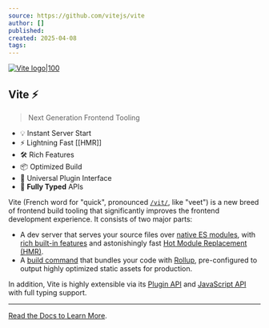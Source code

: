 ```yaml
---
source: https://github.com/vitejs/vite
author: []
published: 
created: 2025-04-08
tags:
---
```

[![Vite logo|100](https://camo.githubusercontent.com/237e20be5fcfd8f7133f43d126fc49fb29dec7631679938bdd2ecb8cbb2a610e/68747470733a2f2f766974652e6465762f6c6f676f2e737667)](https://vite.dev/)
## Vite ⚡

> Next Generation Frontend Tooling

- 💡 Instant Server Start
- ⚡️ Lightning Fast [[HMR]]
- 🛠️ Rich Features
- 📦 Optimized Build
- 🔩 Universal Plugin Interface
- 🔑 **Fully Typed** APIs

Vite (French word for "quick", pronounced [`/vit/`](https://cdn.jsdelivr.net/gh/vitejs/vite@main/docs/public/vite.mp3), like "veet") is a new breed of frontend build tooling that significantly improves the frontend development experience. It consists of two major parts:

- A dev server that serves your source files over [native ES modules](https://developer.mozilla.org/en-US/docs/Web/JavaScript/Guide/Modules), with [rich built-in features](https://vite.dev/guide/features.html) and astonishingly fast [Hot Module Replacement (HMR)](https://vite.dev/guide/features.html#hot-module-replacement).
- A [build command](https://vite.dev/guide/build.html) that bundles your code with [Rollup](https://rollupjs.org/), pre-configured to output highly optimized static assets for production.

In addition, Vite is highly extensible via its [Plugin API](https://vite.dev/guide/api-plugin.html) and [JavaScript API](https://vite.dev/guide/api-javascript.html) with full typing support.

___
[Read the Docs to Learn More](https://vite.dev/).
